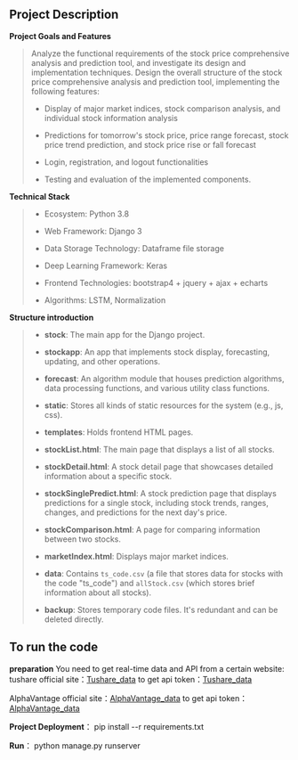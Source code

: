 ## Project Description

**Project Goals and Features**

> Analyze the functional requirements of the stock price comprehensive analysis and prediction tool, and investigate its design and implementation techniques. Design the overall structure of the stock price comprehensive analysis and prediction tool, implementing the following features:
>
> - Display of major market indices, stock comparison analysis, and individual stock information analysis
>
> - Predictions for tomorrow's stock price, price range forecast, stock price trend prediction, and stock price rise or fall forecast
>
> - Login, registration, and logout functionalities
>
> - Testing and evaluation of the implemented components.

**Technical Stack**

> - Ecosystem: Python 3.8
>
> - Web Framework: Django 3
>
> - Data Storage Technology: Dataframe file storage
>
> - Deep Learning Framework: Keras
>
> - Frontend Technologies: bootstrap4 + jquery + ajax + echarts
>
> - Algorithms: LSTM, Normalization

**Structure introduction**

> - **stock**: The main app for the Django project.
>
> - **stockapp**: An app that implements stock display, forecasting, updating, and other operations.
>
> - **forecast**: An algorithm module that houses prediction algorithms, data processing functions, and various utility class functions.
>
> - **static**: Stores all kinds of static resources for the system (e.g., js, css).
>
> - **templates**: Holds frontend HTML pages.
> - **stockList.html**: The main page that displays a list of all stocks.
> - **stockDetail.html**: A stock detail page that showcases detailed information about a specific stock.
> - **stockSinglePredict.html**: A stock prediction page that displays predictions for a single stock, including stock trends, ranges, changes, and predictions for the next day's price.
> - **stockComparison.html**: A page for comparing information between two stocks.
> - **marketIndex.html**: Displays major market indices.
> - **data**: Contains `ts_code.csv` (a file that stores data for stocks with the code "ts_code") and `allStock.csv` (which stores brief information about all stocks).
>
> - **backup**: Stores temporary code files. It's redundant and can be deleted directly.


## To run the code

**preparation**
You need to get real-time data and API from a certain website:
tushare official site：[Tushare_data](https://www.tushare.pro/)
to get api token：[Tushare_data](https://www.tushare.pro/user/token)

AlphaVantage official site：[AlphaVantage_data](https://www.alphavantage.co/)
to get api token：[AlphaVantage_data](https://www.alphavantage.co/support/#api-key)

**Project Deployment**：
pip install --r requirements.txt

**Run**：
python manage.py runserver
